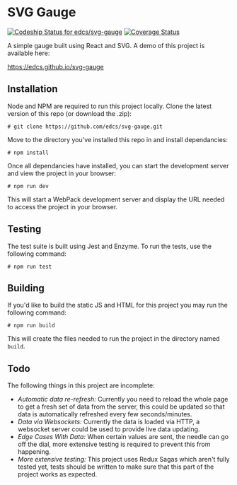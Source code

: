 # SVG Gauge

[![Codeship Status for edcs/svg-gauge](https://codeship.com/projects/811bdfd0-5565-0134-8fbc-4e423e130982/status?branch=master)](https://codeship.com/projects/172056) [![Coverage Status](https://coveralls.io/repos/github/edcs/svg-gauge/badge.svg?branch=master)](https://coveralls.io/github/edcs/svg-gauge?branch=master)

A simple gauge built using React and SVG. A demo of this project is available here:
 
https://edcs.github.io/svg-gauge

## Installation

Node and NPM are required to run this project locally. Clone the latest version of this repo (or download the .zip):

```
# git clone https://github.com/edcs/svg-gauge.git
```

Move to the directory you've installed this repo in and install dependancies:

```
# npm install
```

Once all dependancies have installed, you can start the development server and view the project in your browser:

```
# npm run dev
```

This will start a WebPack development server and display the URL needed to access the project in your browser. 

## Testing

The test suite is built using Jest and Enzyme. To run the tests, use the following command:

```
# npm run test
```

## Building

If you'd like to build the static JS and HTML for this project you may run the following command:

```
# npm run build
```

This will create the files needed to run the project in the directory named `build`.

## Todo

The following things in this project are incomplete:

 * *Automatic data re-refresh:* Currently you need to reload the whole page to get a fresh set of data from the server,
   this could be updated so that data is automatically refreshed every few seconds/minutes.
 * *Data via Websockets:* Currently the data is loaded via HTTP, a websocket server could be used to provide live 
   data updating.
 * *Edge Cases With Data:* When certain values are sent, the needle can go off the dial, more extensive testing is
   required to prevent this from happening.
 * *More extensive testing:* This project uses Redux Sagas which aren't fully tested yet, tests should be written to
   make sure that this part of the project works as expected.
